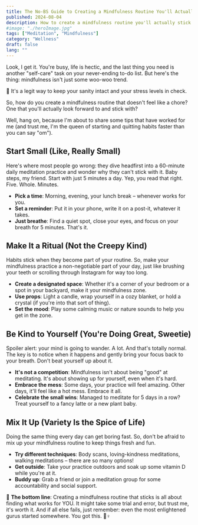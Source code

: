 ```yaml
---
title: The No-BS Guide to Creating a Mindfulness Routine You'll Actually Stick To
published: 2024-08-04
description: How to create a mindfulness routine you'll actually stick to with these down-to-earth tips and tricks – no zen master status required! 🧘♀️
#image: "./heroImage.jpg"
tags: ["Meditation", "Mindfulness"]
category: "Wellness"
draft: false
lang: ""
---
```



Look, I get it. You're busy, life is hectic, and the last thing you need is another "self-care" task on your never-ending to-do list. But here's the thing: mindfulness isn't just some woo-woo trend.

🛌 It's a legit way to keep your sanity intact and your stress levels in check.

So, how do you create a mindfulness routine that doesn't feel like a chore? One that you'll actually look forward to and stick with?


Well, hang on, because I'm about to share some tips that have worked for me (and trust me, I'm the queen of starting and quitting habits faster than you can say "om").

## Start Small (Like, Really Small)

Here's where most people go wrong: they dive headfirst into a 60-minute daily meditation practice and wonder why they can't stick with it. Baby steps, my friend. Start with just 5 minutes a day. Yep, you read that right. Five. Whole. Minutes.

- **Pick a time**: Morning, evening, your lunch break – whenever works for you.
- **Set a reminder**: Put it in your phone, write it on a post-it, whatever it takes.
- **Just breathe**: Find a quiet spot, close your eyes, and focus on your breath for 5 minutes. That's it.

## Make It a Ritual (Not the Creepy Kind)

Habits stick when they become part of your routine. So, make your mindfulness practice a non-negotiable part of your day, just like brushing your teeth or scrolling through Instagram for way too long.

- **Create a designated space**: Whether it's a corner of your bedroom or a spot in your backyard, make it your mindfulness zone.
- **Use props**: Light a candle, wrap yourself in a cozy blanket, or hold a crystal (if you're into that sort of thing).
- **Set the mood**: Play some calming music or nature sounds to help you get in the zone.

## Be Kind to Yourself (You're Doing Great, Sweetie)

Spoiler alert: your mind is going to wander. A lot. And that's totally normal. The key is to notice when it happens and gently bring your focus back to your breath. Don't beat yourself up about it.

- **It's not a competition**: Mindfulness isn't about being "good" at meditating. It's about showing up for yourself, even when it's hard.
- **Embrace the mess**: Some days, your practice will feel amazing. Other days, it'll feel like a hot mess. Embrace it all.
- **Celebrate the small wins**: Managed to meditate for 5 days in a row? Treat yourself to a fancy latte or a new plant baby.

## Mix It Up (Variety Is the Spice of Life)

Doing the same thing every day can get boring fast. So, don't be afraid to mix up your mindfulness routine to keep things fresh and fun.

- **Try different techniques**: Body scans, loving-kindness meditations, walking meditations – there are so many options!
- **Get outside**: Take your practice outdoors and soak up some vitamin D while you're at it.
- **Buddy up**: Grab a friend or join a meditation group for some accountability and social support.

🔆 **The bottom line**: Creating a mindfulness routine that sticks is all about finding what works for YOU. It might take some trial and error, but trust me, it's worth it. And if all else fails, just remember: even the most enlightened gurus started somewhere. You got this. 🧘♀️
